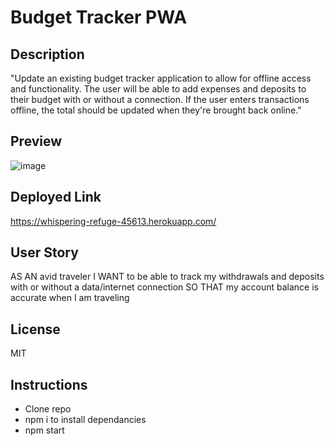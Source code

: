 # Budget Tracker PWA

## Description
  "Update an existing budget tracker application to allow for offline access and functionality. The user will be able to add expenses and deposits to their budget with or without a connection. If the user enters transactions offline, the total should be updated when they're brought back online."
  
  ## Preview
  ![image](https://user-images.githubusercontent.com/92649046/159138544-50ca0a37-92bf-43e2-8518-e5db9a9540f1.png)

## Deployed Link
https://whispering-refuge-45613.herokuapp.com/

## User Story

AS AN avid traveler
I WANT to be able to track my withdrawals and deposits with or without a data/internet connection
SO THAT my account balance is accurate when I am traveling

## License
MIT

## Instructions
* Clone repo
* npm i to install dependancies
* npm start
